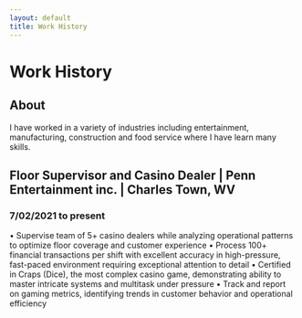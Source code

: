 ```yaml
---
layout: default
title: Work History
---
```


# Work History
## About
I have worked in a variety of industries including entertainment, manufacturing, construction and food service where I have learn many skills.

## Floor Supervisor and Casino Dealer | Penn Entertainment inc. | Charles Town, WV
### 7/02/2021 to present
• Supervise team of 5+ casino dealers while analyzing operational patterns to optimize floor coverage and customer
experience
• Process 100+ financial transactions per shift with excellent accuracy in high-pressure, fast-paced environment requiring
exceptional attention to detail
• Certified in Craps (Dice), the most complex casino game, demonstrating ability to master intricate systems and
multitask under pressure
• Track and report on gaming metrics, identifying trends in customer behavior and operational efficiency
